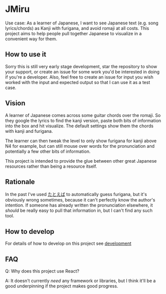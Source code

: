 # JMiru

Use case: As a learner of Japanese, I want to see Japanese text (e.g. song lyrics/chords) as Kanji with furigana, and avoid romaji at all costs.
This project aims to help people pull together Japanese to visualize in a convenient way for them.

## How to use it
Sorry this is still very early stage development, star the repository to show your support, or create an issue for some work you'd be interested in doing if you're a developer. Also, feel free to create an issue for input you wish worked with the input and expected output so that I can use it as a test case.

## Vision
A learner of Japanese comes across some guitar chords over the romaji. So they google the lyrics to find the kanji version, paste both bits of information into the box and hit visualize. The default settings show them the chords with kanji and furigana.

The learner can then tweak the level to only show furigana for kanji above N4 for example, but can still mouse over words for the pronunciation and potentially a few other bits of information.

This project is intended to provide the glue between other great Japanese resources rather than being a resource itself.

## Rationale
In the past I've used [たとえば](https://tatoeba.org/eng/tools/furigana) to automatically guess furigana, but it's obviously wrong sometimes, because it can't perfectly know the author's intention. If someone has already written the pronunciation elsewhere, it *should* be really easy to pull that information in, but I can't find any such tool.

## How to develop
For details of how to develop on this project see [development](Development.md)

## FAQ

Q: Why does this project use React?

A: It doesn't currently *need* any framework or libraries, but I think it'll be a good underpinning if the project makes good progress.

